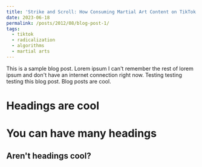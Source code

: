 ```yaml
---
title: 'Strike and Scroll: How Consuming Martial Art Content on TikTok Leads to Exposure to Extremist Material'
date: 2023-06-18
permalink: /posts/2012/08/blog-post-1/
tags:
  - tiktok
  - radicalization
  - algorithms
  - martial arts
---
```


This is a sample blog post. Lorem ipsum I can't remember the rest of lorem ipsum and don't have an internet connection right now. Testing testing testing this blog post. Blog posts are cool.

Headings are cool
======

You can have many headings
======

Aren't headings cool?
------
